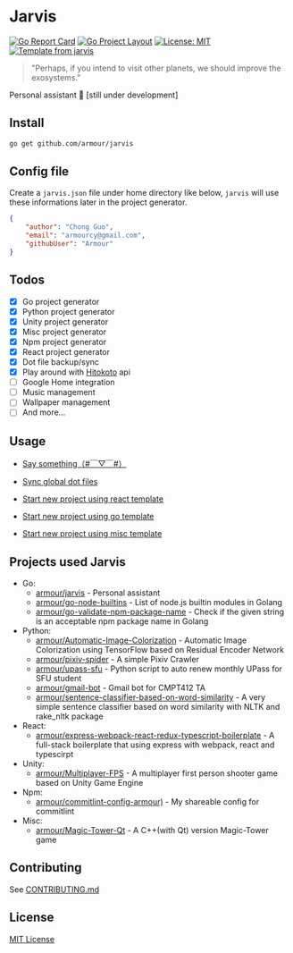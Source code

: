 # Jarvis

[![Go Report Card](https://goreportcard.com/badge/github.com/Armour/jarvis)](https://goreportcard.com/report/github.com/Armour/jarvis)
[![Go Project Layout](https://img.shields.io/badge/go-layout-blue.svg)](https://github.com/golang-standards/project-layout)
[![License: MIT](https://img.shields.io/badge/License-MIT-blue.svg)](https://opensource.org/licenses/MIT)
[![Template from jarvis](https://img.shields.io/badge/Hi-Jarvis-ff69b4.svg)](https://github.com/Armour/Jarvis)

> "Perhaps, if you intend to visit other planets, we should improve the exosystems."

Personal assistant 🤖 [still under development]

## Install

```bash
go get github.com/armour/jarvis
```

## Config file

Create a `jarvis.json` file under home directory like below, `jarvis` will use these informations later in the project generator.

```json
{
    "author": "Chong Guo",
    "email": "armourcy@gmail.com",
    "githubUser": "Armour"
}
```

## Todos

* [x] Go project generator
* [x] Python project generator
* [x] Unity project generator
* [x] Misc project generator
* [x] Npm project generator
* [x] React project generator
* [x] Dot file backup/sync
* [x] Play around with [Hitokoto](https://hitokoto.cn/) api
* [ ] Google Home integration
* [ ] Music management
* [ ] Wallpaper management
* [ ] And more...

## Usage

* [Say something（#￣▽￣#）](https://asciinema.org/a/184121)

* [Sync global dot files](https://asciinema.org/a/185548)

* [Start new project using react template](https://asciinema.org/a/185553)

* [Start new project using go template](https://asciinema.org/a/185551)

* [Start new project using misc template](https://asciinema.org/a/185559)

## Projects used Jarvis

* Go:
  * [armour/jarvis](https://github.com/Armour/jarvis) - Personal assistant
  * [armour/go-node-builtins](https://github.com/Armour/go-node-builtins) - List of node.js builtin modules in Golang
  * [armour/go-validate-npm-package-name](https://github.com/Armour/go-validate-npm-package-name) - Check if the given string is an acceptable npm package name in Golang
* Python:
  * [armour/Automatic-Image-Colorization](https://github.com/Armour/Automatic-Image-Colorization) - Automatic Image Colorization using TensorFlow based on Residual Encoder Network
  * [armour/pixiv-spider](https://github.com/Armour/pixiv-spider) - A simple Pixiv Crawler
  * [armour/upass-sfu](https://github.com/Armour/upass-sfu) - Python script to auto renew monthly UPass for SFU student
  * [armour/gmail-bot](https://github.com/Armour/gmail-bot) - Gmail bot for CMPT412 TA
  * [armour/sentence-classifier-based-on-word-similarity](https://github.com/Armour/sentence-classifier-based-on-word-similarity) - A very simple sentence classifier based on word similarity with NLTK and rake_nltk package
* React:
  * [armour/express-webpack-react-redux-typescript-boilerplate](https://github.com/Armour/express-webpack-react-redux-typescript-boilerplate) - A full-stack boilerplate that using express with webpack, react and typescirpt
* Unity:
  * [armour/Multiplayer-FPS](https://github.com/Armour/Multiplayer-FPS) - A multiplayer first person shooter game based on Unity Game Engine
* Npm:
  * [armour/commitlint-config-armour)](https://github.com/Armour/commitlint-config-armour) - My shareable config for commitlint
* Misc:
  * [armour/Magic-Tower-Qt](https://github.com/Armour/Magic-Tower-Qt) - A C++(with Qt) version Magic-Tower game

## Contributing

See [CONTRIBUTING.md](https://github.com/Armour/jarvis/blob/master/.github/CONTRIBUTING.md)

## License

[MIT License](https://github.com/Armour/jarvis/blob/master/LICENSE)
